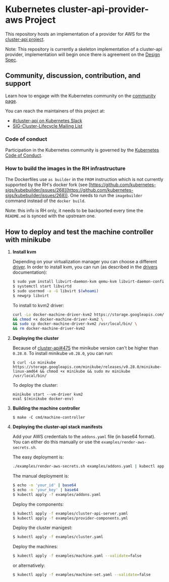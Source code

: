 # Kubernetes cluster-api-provider-aws Project

This repository hosts an implementation of a provider for AWS for the [cluster-api project](https://sigs.k8s.io/cluster-api).

Note: This repository is currently a skeleton implementation of a cluster-api provider, implementation will begin once there is agreement on the [Design Spec](https://docs.google.com/document/d/1G7DRQccoTY5YBrinQb6sz_fRLB9zFbCnI1O984XFk7Q).

## Community, discussion, contribution, and support

Learn how to engage with the Kubernetes community on the [community page](http://kubernetes.io/community/).

You can reach the maintainers of this project at:

- [#cluster-api on Kubernetes Slack](http://slack.k8s.io/messages/cluster-api)
- [SIG-Cluster-Lifecycle Mailing List](https://groups.google.com/forum/#!forum/kubernetes-sig-cluster-lifecycle)

### Code of conduct

Participation in the Kubernetes community is governed by the [Kubernetes Code of Conduct](code-of-conduct.md).

### How to build the images in the RH infrastructure
The Dockerfiles use `as builder` in the `FROM` instruction which is not currently supported
by the RH's docker fork (see [https://github.com/kubernetes-sigs/kubebuilder/issues/268](https://github.com/kubernetes-sigs/kubebuilder/issues/268)).
One needs to run the `imagebuilder` command instead of the `docker build`.

Note: this info is RH only, it needs to be backported every time the `README.md` is synced with the upstream one.

## How to deploy and test the machine controller with minikube

1. **Install kvm**

    Depending on your virtualization manager you can choose a different [driver](https://github.com/kubernetes/minikube/blob/master/docs/drivers.md).
    In order to install kvm, you can run (as described in the [drivers](https://github.com/kubernetes/minikube/blob/master/docs/drivers.md#kvm2-driver) documentation):

    ```sh
    $ sudo yum install libvirt-daemon-kvm qemu-kvm libvirt-daemon-config-network
    $ systemctl start libvirtd
    $ sudo usermod -a -G libvirt $(whoami)
    $ newgrp libvirt
    ```

    To install to kvm2 driver:

    ```sh
    curl -Lo docker-machine-driver-kvm2 https://storage.googleapis.com/minikube/releases/latest/docker-machine-driver-kvm2 \
    && chmod +x docker-machine-driver-kvm2 \
    && sudo cp docker-machine-driver-kvm2 /usr/local/bin/ \
    && rm docker-machine-driver-kvm2
    ```

2. **Deploying the cluster**

    Because of [cluster-api#475](https://github.com/kubernetes-sigs/cluster-api/issues/475) the minikube version can't be higher than `0.28.0`.
    To install minikube `v0.28.0`, you can run:

    ```sg
    $ curl -Lo minikube https://storage.googleapis.com/minikube/releases/v0.28.0/minikube-linux-amd64 && chmod +x minikube && sudo mv minikube /usr/local/bin/
    ```

    To deploy the cluster:

    ```
    minikube start --vm-driver kvm2
    eval $(minikube docker-env)
    ```

3. **Building the machine controller**

    ```
    $ make -C cmd/machine-controller
    ```

4. **Deploying the cluster-api stack manifests**

    Add your AWS credentials to the `addons.yaml` file (in base64
    format). You can either do this manually or use the
    `examples/render-aws-secrets.sh`.

    The easy deployment is:

    ```sh
    ./examples/render-aws-secrets.sh examples/addons.yaml | kubectl apply -f -
    ```

    The manual deployment is:

    ``` sh
    $ echo -n 'your_id' | base64
    $ echo -n 'your_key' | base64
    $ kubectl apply -f examples/addons.yaml
    ```

    Deploy the components:

    ```sh
    $ kubectl apply -f examples/cluster-api-server.yaml
    $ kubectl apply -f examples/provider-components.yml
    ```

    Deploy the cluster manigest:
    ```sh
    $ kubectl apply -f examples/cluster.yaml
    ```

    Deploy the machines:

    ```sh
    $ kubectl apply -f examples/machine.yaml --validate=false
    ```

    or alternatively:

    ```sh
    $ kubectl apply -f examples/machine-set.yaml --validate=false
    ```
